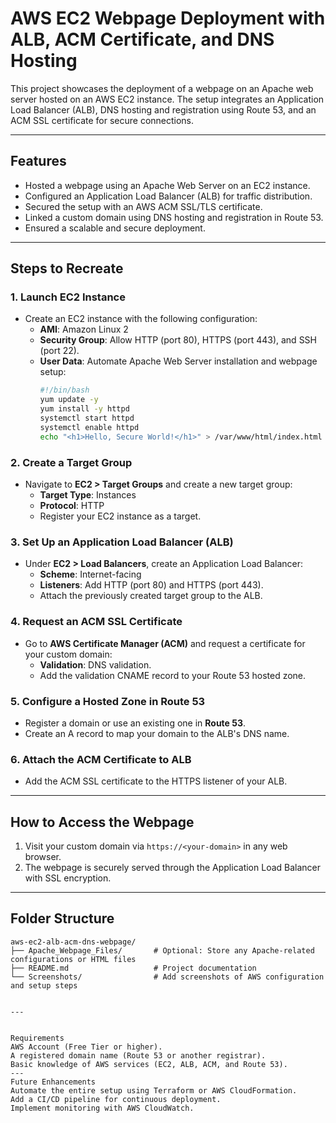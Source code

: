 # AWS EC2 Webpage Deployment with ALB, ACM Certificate, and DNS Hosting

This project showcases the deployment of a webpage on an Apache web server hosted on an AWS EC2 instance. The setup integrates an Application Load Balancer (ALB), DNS hosting and registration using Route 53, and an ACM SSL certificate for secure connections.

---

## Features

- Hosted a webpage using an Apache Web Server on an EC2 instance.
- Configured an Application Load Balancer (ALB) for traffic distribution.
- Secured the setup with an AWS ACM SSL/TLS certificate.
- Linked a custom domain using DNS hosting and registration in Route 53.
- Ensured a scalable and secure deployment.

---

## Steps to Recreate

### 1. **Launch EC2 Instance**
   - Create an EC2 instance with the following configuration:
     - **AMI**: Amazon Linux 2
     - **Security Group**: Allow HTTP (port 80), HTTPS (port 443), and SSH (port 22).
     - **User Data**: Automate Apache Web Server installation and webpage setup:
       ```bash
       #!/bin/bash
       yum update -y
       yum install -y httpd
       systemctl start httpd
       systemctl enable httpd
       echo "<h1>Hello, Secure World!</h1>" > /var/www/html/index.html
       ```

### 2. **Create a Target Group**
   - Navigate to **EC2 > Target Groups** and create a new target group:
     - **Target Type**: Instances
     - **Protocol**: HTTP
     - Register your EC2 instance as a target.

### 3. **Set Up an Application Load Balancer (ALB)**
   - Under **EC2 > Load Balancers**, create an Application Load Balancer:
     - **Scheme**: Internet-facing
     - **Listeners**: Add HTTP (port 80) and HTTPS (port 443).
     - Attach the previously created target group to the ALB.

### 4. **Request an ACM SSL Certificate**
   - Go to **AWS Certificate Manager (ACM)** and request a certificate for your custom domain:
     - **Validation**: DNS validation.
     - Add the validation CNAME record to your Route 53 hosted zone.

### 5. **Configure a Hosted Zone in Route 53**
   - Register a domain or use an existing one in **Route 53**.
   - Create an A record to map your domain to the ALB's DNS name.

### 6. **Attach the ACM Certificate to ALB**
   - Add the ACM SSL certificate to the HTTPS listener of your ALB.

---

## How to Access the Webpage

1. Visit your custom domain via `https://<your-domain>` in any web browser.
2. The webpage is securely served through the Application Load Balancer with SSL encryption.

---

## Folder Structure

```plaintext
aws-ec2-alb-acm-dns-webpage/
├── Apache_Webpage_Files/       # Optional: Store any Apache-related configurations or HTML files
├── README.md                   # Project documentation
└── Screenshots/                # Add screenshots of AWS configuration and setup steps


---


Requirements
AWS Account (Free Tier or higher).
A registered domain name (Route 53 or another registrar).
Basic knowledge of AWS services (EC2, ALB, ACM, and Route 53).
---
Future Enhancements
Automate the entire setup using Terraform or AWS CloudFormation.
Add a CI/CD pipeline for continuous deployment.
Implement monitoring with AWS CloudWatch.
